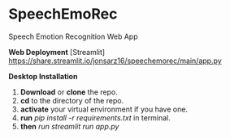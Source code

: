 # SpeechEmoRec
Speech Emotion Recognition Web App

**Web Deployment** [Streamlit]
https://share.streamlit.io/jonsarz16/speechemorec/main/app.py

**Desktop Installation**
1. **Download** or **clone** the repo.
2. **cd** to the directory of the repo.
3. **activate** your virtual environment if you have one. 
4. **run** _pip install -r requirements.txt_ in terminal.
5. **then** _run streamlit run app.py_
